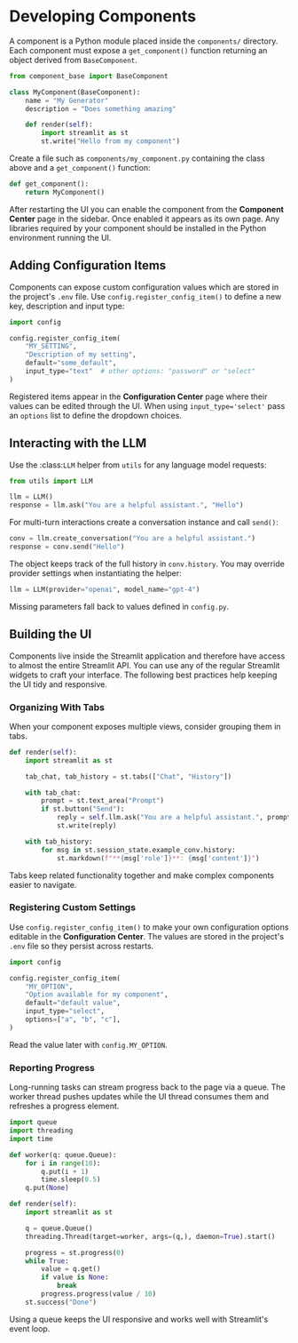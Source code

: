 # Developing Components

A component is a Python module placed inside the `components/` directory.  Each component must expose a `get_component()` function returning an object derived from `BaseComponent`.

```python
from component_base import BaseComponent

class MyComponent(BaseComponent):
    name = "My Generator"
    description = "Does something amazing"

    def render(self):
        import streamlit as st
        st.write("Hello from my component")
```

Create a file such as `components/my_component.py` containing the class above and a `get_component()` function:

```python
def get_component():
    return MyComponent()
```

After restarting the UI you can enable the component from the **Component Center** page in the sidebar. Once enabled it appears as its own page. Any libraries required by your component should be installed in the Python environment running the UI.

## Adding Configuration Items

Components can expose custom configuration values which are stored in the project's `.env` file. Use `config.register_config_item()` to define a new key, description and input type:

```python
import config

config.register_config_item(
    "MY_SETTING",
    "Description of my setting",
    default="some_default",
    input_type="text"  # other options: "password" or "select"
)
```

Registered items appear in the **Configuration Center** page where their values can be edited through the UI.
When using ``input_type='select'`` pass an ``options`` list to define the dropdown choices.

## Interacting with the LLM

Use the :class:`LLM` helper from ``utils`` for any language model requests:

```python
from utils import LLM

llm = LLM()
response = llm.ask("You are a helpful assistant.", "Hello")
```

For multi-turn interactions create a conversation instance and call ``send()``:

```python
conv = llm.create_conversation("You are a helpful assistant.")
response = conv.send("Hello")
```
The object keeps track of the full history in ``conv.history``.
You may override provider settings when instantiating the helper:

```python
llm = LLM(provider="openai", model_name="gpt-4")
```
Missing parameters fall back to values defined in `config.py`.

## Building the UI

Components live inside the Streamlit application and therefore have access to
almost the entire Streamlit API.  You can use any of the regular Streamlit
widgets to craft your interface.  The following best practices help keeping the
UI tidy and responsive.

### Organizing With Tabs

When your component exposes multiple views, consider grouping them in tabs.

```python
def render(self):
    import streamlit as st

    tab_chat, tab_history = st.tabs(["Chat", "History"])

    with tab_chat:
        prompt = st.text_area("Prompt")
        if st.button("Send"):
            reply = self.llm.ask("You are a helpful assistant.", prompt)
            st.write(reply)

    with tab_history:
        for msg in st.session_state.example_conv.history:
            st.markdown(f"**{msg['role']}**: {msg['content']}")
```

Tabs keep related functionality together and make complex components easier to
navigate.

### Registering Custom Settings

Use `config.register_config_item()` to make your own configuration options
editable in the **Configuration Center**.  The values are stored in the project's
`.env` file so they persist across restarts.

```python
import config

config.register_config_item(
    "MY_OPTION",
    "Option available for my component",
    default="default value",
    input_type="select",
    options=["a", "b", "c"],
)
```

Read the value later with `config.MY_OPTION`.

### Reporting Progress

Long-running tasks can stream progress back to the page via a queue.  The worker
thread pushes updates while the UI thread consumes them and refreshes a progress
element.

```python
import queue
import threading
import time

def worker(q: queue.Queue):
    for i in range(10):
        q.put(i + 1)
        time.sleep(0.5)
    q.put(None)

def render(self):
    import streamlit as st

    q = queue.Queue()
    threading.Thread(target=worker, args=(q,), daemon=True).start()

    progress = st.progress(0)
    while True:
        value = q.get()
        if value is None:
            break
        progress.progress(value / 10)
    st.success("Done")
```

Using a queue keeps the UI responsive and works well with Streamlit's event
loop.


